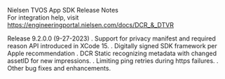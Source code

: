Nielsen TVOS App SDK Release Notes  
For integration help, visit https://engineeringportal.nielsen.com/docs/DCR_&_DTVR

Release 9.2.0.0 (9-27-2023) 
. Support for privacy manifest and required reason API introduced in XCode 15.
. Digitally signed SDK framework per Apple recommendation
. DCR Static recognizing metadata with changed assetID for new impressions. 
. Limiting ping retries during https failures. 
. Other bug fixes and enhancements. 
